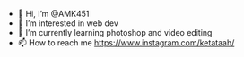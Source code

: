 - 👋 Hi, I’m @AMK451
- 👀 I’m interested in web dev
- 🌱 I’m currently learning photoshop and video editing
- 📫 How to reach me https://www.instagram.com/ketataah/

<!---
AMK451/AMK451 is a ✨ special ✨ repository because its `README.md` (this file) appears on your GitHub profile.
You can click the Preview link to take a look at your changes.
--->
